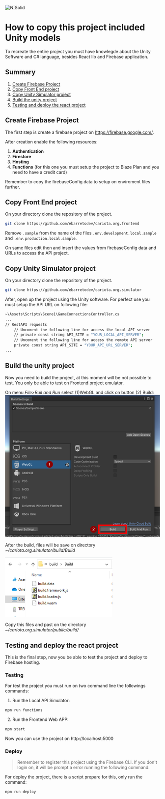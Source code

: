 ![N|Solid](https://www.cariota.org/CariotaLogoCorreto.svg)
# How to copy this project included Unity models

To recreate the entire project you must have knowlegde about the Unity Software and C# language, besides React lib and Firebase application.

## Summary
1. [Create Firebase Project](#create-firebase-project)
2. [Copy Front End project](#copy-front-end-project)
3. [Copy Unity Simulator project](#copy-unity-simulator-project)
5. [Build the unity project](#build-the-unity-project)
6. [Testing and deploy the react project](#testing-and-deploy-the-react-project)

## Create Firebase Project
The first step is create a firebase project on https://firebase.google.com/.

After creation enable the following resources:
1. **Authentication**
2. **Firestore**
3. **Hosting**
4. **Functions** (for this one you must setup the project to Blaze Plan and you need to have a credit card)

Remember to copy the firebaseConfig data to setup on enviroment files further.

## Copy Front End project
On your directory clone the repository of the project.

```sh
git clone https://github.com/ebarretodev/cariota.org.frontend
```

Remove `.sample` from the name of the files `.env.development.local.sample` and `.env.production.local.sample`.

On same files edit then and insert the values from firebaseConfig data and URLs to access the API project.

## Copy Unity Simulator project
On your directory clone the repository of the project.

```sh
git clone https://github.com/ebarretodev/cariota.org.simulator
```

After, open up the project using the Unity software. For perfect use you must setup the API URL on following file:
```sh
~\Assets\Scripts\Scene1\GameConnectionsController.cs
...
// RestAPI requests
    // Uncoment the following line for access the local API server
    // private const string API_SITE = "YOUR_LOCAL_API_SERVER";
    // Uncoment the following line for access the remote API server
    private const string API_SITE = "YOUR_API_URL_SERVER";
...
```

## Build the unity project
Now you need to build the project, at this moment will be not possible to test. You only be able to test on Frontend project emulator.

On menu *File>Buil and Run* select (1)WebGL and click on button (2) Build:
![N|Solid](../images/UnityBuild.png)

After the build, files will be save on directory *~/cariota.org.simulator/build/Build*


![N|Solid](../images/UnityBuildFiles.png)

Copy this files and past on the directory *~/cariota.org.simulator/public/build/*

## Testing and deploy the react project
This is the final step, now you be able to test the project and deploy to Firebase hosting.

### Testing
For test the project you must run on two command line the followings commands:
1. Run the Local API Simulator:
```sh
npm run functions
```
2. Run the Frontend Web APP:
```sh
npm start
```

Now you can use the project on http://localhost:5000

### Deploy
> Remember to register this project using the Firebase CLI. If you don't login on, it will be prompt a error running the following command.

For deploy the project, there is a script prepare for this, only run the command:
```sh
npm run deploy
```
